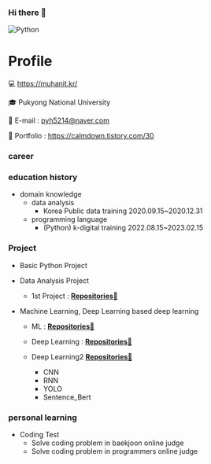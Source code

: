 ### Hi there 👋
<!-- add banner plz -->
![Python](https://img.shields.io/badge/-Python-3178C6?style=flat-square&logo=Python&logoColor=white)

# Profile

💻 https://muhanit.kr/

🎓 Pukyong National University

📌 E-mail : pyh5214@naver.com

📰 Portfolio : https://calmdown.tistory.com/30

### career

### education history
- domain knowledge
    - data analysis
        - Korea Public data training 2020.09.15~2020.12.31
    - programming language
        - (Python) k-digital training 2022.08.15~2023.02.15
### Project
- Basic Python Project
    
- Data Analysis Project
    - 1st Project : **[Repositories📘](https://github.com/pyh5214/GIS_Spatial-analysis-PublicProject)**


- Machine Learning, Deep Learning based deep learning
    - ML : **[Repositories📘](https://github.com/pyh5214/ML_Time-Series-Analysis.git)**

    - Deep Learning : **[Repositories📘](https://github.com/pyh5214/DL_Project_with_YOLO.git)**
    - Deep Learning2  **[Repositories📘](https://github.com/pyh5214/DL_FinalProject.git)**
        - CNN
        - RNN
        - YOLO
        - Sentence_Bert

### personal learning
    
        
 - Coding Test
    - Solve coding problem in baekjoon online judge
    - Solve coding problem in programmers online judge

<!--
**pyh5214/pyh5214** is a ✨ _special_ ✨ repository because its `README.md` (this file) appears on your GitHub profile.
-->
